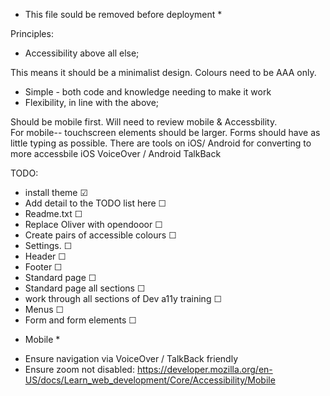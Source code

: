 * This file sould be removed before deployment *

Principles:

- Accessibility above all else;

This means it should be a minimalist design. Colours need to be AAA only. 

- Simple - both code and knowledge needing to make it work
- Flexibility, in line with the above;

Should be mobile first. Will need to review mobile & Accessbility.  
For mobile-- touchscreen elements should be larger. Forms should have as little typing as possible. There are tools on iOS/ Android for converting to more accessbile iOS VoiceOver / Android TalkBack

TODO:

- install theme ☑
- Add detail to the TODO list here ☐
- Readme.txt ☐
- Replace Oliver with opendooor ☐
- Create pairs of accessible colours ☐
- Settings. ☐
- Header ☐
- Footer ☐
- Standard page ☐
- Standard page all sections ☐
- work through all sections of Dev a11y training ☐
- Menus ☐
- Form and form elements ☐

* Mobile *
- Ensure navigation via VoiceOver / TalkBack friendly
- Ensure zoom not disabled: 
   https://developer.mozilla.org/en-US/docs/Learn_web_development/Core/Accessibility/Mobile